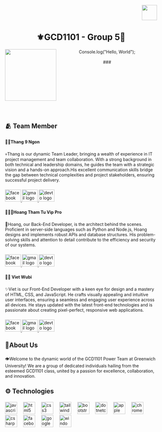 <div align="right">
  <img height="50" src="https://cdn.haitrieu.com/wp-content/uploads/2022/12/Logo-Truong-Dai-hoc-Greenwich-Viet-Nam.png"  />
</div>

###

<h1 align="center">⚜️GCD1101 - Group 5🚀</h1>

###

<img align="left" height="170" src="https://media.tenor.com/i_K3zWsgcG8AAAAi/hacker-pepe.gif"  />

###

<p align="center">Console.log("Hello, World");<br><br>
###</p>

###

<br clear="both">

<h4 align="left"></h4>

###

<br clear="both">

<h2 align="left">🫂  Team Member</h2>

###

<h4 align="left">🤴🏽Thang 9 Ngon</h4>

###

<p align="left">💀Thang is our dynamic Team Leader, bringing a wealth of experience in IT project management and team collaboration. With a strong background in both technical and leadership domains, he guides the team with a strategic vision and a hands-on approach.His excellent communication skills bridge the gap between technical complexities and project stakeholders, ensuring successful project delivery.</p>

###

<div align="left">
  <a href="https://www.facebook.com/profile.php?id=100050628639119" target="_blank">
    <img src="https://raw.githubusercontent.com/maurodesouza/profile-readme-generator/master/src/assets/icons/social/facebook/default.svg" width="52" height="40" alt="facebook logo"  />
  </a>
  <a href="mailto:ThangNVGCD210184@fpt.edu.vn" target="_blank">
    <img src="https://raw.githubusercontent.com/maurodesouza/profile-readme-generator/master/src/assets/icons/social/gmail/default.svg" width="52" height="40" alt="gmail logo"  />
  </a>
  <a href="https://github.com/NguyenVanThangzzzz" target="_blank">
    <img src="https://raw.githubusercontent.com/maurodesouza/profile-readme-generator/master/src/assets/icons/social/devto/default.svg" width="52" height="40" alt="devto logo"  />
  </a>
</div>

###

<h4 align="left">🕵🏽‍♀️Hoang Tham Tu Vip Pro</h4>

###

<p align="left">👾Hoang, our Back-End Developer, is the architect behind the scenes. Proficient in server-side languages such as Python and Node.js, Hoang designs and implements robust APIs and database structures. His problem-solving skills and attention to detail contribute to the efficiency and security of our systems.</p>

###

<div align="left">
  <a href="https://www.facebook.com/hoangtrn16/" target="_blank">
    <img src="https://raw.githubusercontent.com/maurodesouza/profile-readme-generator/master/src/assets/icons/social/facebook/default.svg" width="52" height="40" alt="facebook logo"  />
  </a>
  <a href="hoangthgcd210489@fpt.edu.vn" target="_blank">
    <img src="https://raw.githubusercontent.com/maurodesouza/profile-readme-generator/master/src/assets/icons/social/gmail/default.svg" width="52" height="40" alt="gmail logo"  />
  </a>
  <a href="https://github.com/PainnIrene" target="_blank">
    <img src="https://raw.githubusercontent.com/maurodesouza/profile-readme-generator/master/src/assets/icons/social/devto/default.svg" width="52" height="40" alt="devto logo"  />
  </a>
</div>

###

<h4 align="left">🥷🏽 Viet Wubi</h4>

###

<p align="left">✨Viet is our Front-End Developer with a keen eye for design and a mastery of HTML, CSS, and JavaScript. He crafts visually appealing and intuitive user interfaces, ensuring a seamless and engaging user experience across all devices. He stays updated with the latest front-end technologies and is passionate about creating pixel-perfect, responsive web applications.</p>

###

<div align="left">
  <a href="https://www.facebook.com/viet.nguyenhai.98229" target="_blank">
    <img src="https://raw.githubusercontent.com/maurodesouza/profile-readme-generator/master/src/assets/icons/social/facebook/default.svg" width="52" height="40" alt="facebook logo"  />
  </a>
  <a href="VietNHGCD210136@fpt.edu.vn" target="_blank">
    <img src="https://raw.githubusercontent.com/maurodesouza/profile-readme-generator/master/src/assets/icons/social/gmail/default.svg" width="52" height="40" alt="gmail logo"  />
  </a>
  <a href="https://github.com/Ghauol123" target="_blank">
    <img src="https://raw.githubusercontent.com/maurodesouza/profile-readme-generator/master/src/assets/icons/social/devto/default.svg" width="52" height="40" alt="devto logo"  />
  </a>
</div>

###

<h2 align="left">🧾About Us</h2>

###

<p align="left">👁️Welcome to the dynamic world of the GCD1101 Power Team at Greenwich University! We are a group of dedicated individuals hailing from the esteemed GCD1101 class, united by a passion for excellence, collaboration, and innovation.</p>

###

<h2 align="left">⚙️ Technologies</h2>

###

<div align="left">
  <img src="https://cdn.jsdelivr.net/gh/devicons/devicon/icons/javascript/javascript-original.svg" height="40" alt="javascript logo"  />
  <img width="12" />
  <img src="https://cdn.jsdelivr.net/gh/devicons/devicon/icons/html5/html5-original.svg" height="40" alt="html5 logo"  />
  <img width="12" />
  <img src="https://cdn.jsdelivr.net/gh/devicons/devicon/icons/css3/css3-original.svg" height="40" alt="css3 logo"  />
  <img width="12" />
  <img src="https://cdn.jsdelivr.net/gh/devicons/devicon/icons/tailwindcss/tailwindcss-original-wordmark.svg" height="40" alt="tailwindcss logo"  />
  <img width="12" />
  <img src="https://cdn.jsdelivr.net/gh/devicons/devicon/icons/bootstrap/bootstrap-original.svg" height="40" alt="bootstrap logo"  />
  <img width="12" />
  <img src="https://cdn.jsdelivr.net/gh/devicons/devicon/icons/dotnetcore/dotnetcore-original.svg" height="40" alt="dotnetcore logo"  />
  <img width="12" />
  <img src="https://cdn.jsdelivr.net/gh/devicons/devicon/icons/apple/apple-original.svg" height="40" alt="apple logo"  />
  <img width="12" />
  <img src="https://cdn.jsdelivr.net/gh/devicons/devicon/icons/chrome/chrome-original.svg" height="40" alt="chrome logo"  />
  <img width="12" />
  <img src="https://cdn.jsdelivr.net/gh/devicons/devicon/icons/csharp/csharp-original.svg" height="40" alt="csharp logo"  />
  <img width="12" />
  <img src="https://cdn.jsdelivr.net/gh/devicons/devicon/icons/facebook/facebook-original.svg" height="40" alt="facebook logo"  />
  <img width="12" />
  <img src="https://cdn.jsdelivr.net/gh/devicons/devicon/icons/google/google-original.svg" height="40" alt="google logo"  />
  <img width="12" />
  <img src="https://cdn.jsdelivr.net/gh/devicons/devicon/icons/windows8/windows8-original.svg" height="40" alt="windows8 logo"  />
</div>

###

